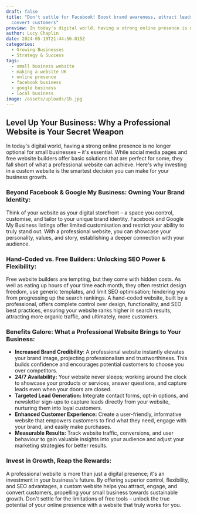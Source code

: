 ```yaml
---
draft: false
title: "Don't settle for Facebook! Boost brand awareness, attract leads, and
  convert customers"
preview: In today's digital world, having a strong online presence is no longer optional for small businesses – it's essential. While social media pages and free website builders offer basic solutions that are perfect for some, they fall short of what a professional website can achieve.
author: Lucy Chaplin
date: 2024-05-19T21:44:56.015Z
categories:
  - Growing Businesses
  - Strategy & Success
tags:
  - small business website
  - making a website UK
  - online presence
  - facebook business
  - google business
  - local business
image: /assets/uploads/1b.jpg
---
```


## **Level Up Your Business: Why a Professional Website is Your Secret Weapon**

In today's digital world, having a strong online presence is no longer optional for small businesses – it's essential. While social media pages and free website builders offer basic solutions that are perfect for some, they fall short of what a professional website can achieve. Here's why investing in a custom website is the smartest decision you can make for your business growth.

### **Beyond Facebook & Google My Business: Owning Your Brand Identity:**

Think of your website as your digital storefront – a space you control, customise, and tailor to your unique brand identity. Facebook and Google My Business listings offer limited customisation and restrict your ability to truly stand out. With a professional website, you can showcase your personality, values, and story, establishing a deeper connection with your audience.

### **Hand-Coded vs. Free Builders: Unlocking SEO Power & Flexibility:**

Free website builders are tempting, but they come with hidden costs. As well as eating up hours of your time each month, they often restrict design freedom, use generic templates, and limit SEO optimisation; hindering you from progressing up the search rankings. A hand-coded website, built by a professional, offers complete control over design, functionality, and SEO best practices, ensuring your website ranks higher in search results, attracting more organic traffic, and ultimately, more customers.

### **Benefits Galore: What a Professional Website Brings to Your Business:**

- **Increased Brand Credibility**: A professional website instantly elevates your brand image, projecting professionalism and trustworthiness. This builds confidence and encourages potential customers to choose you over competitors.
- **24/7 Availability:** Your website never sleeps; working around the clock to showcase your products or services, answer questions, and capture leads even when your doors are closed.
- **Targeted Lead Generation:** Integrate contact forms, opt-in options, and newsletter sign-ups to capture leads directly from your website, nurturing them into loyal customers.
- **Enhanced Customer Experience:** Create a user-friendly, informative website that empowers customers to find what they need, engage with your brand, and easily make purchases.
- **Measurable Results:** Track website traffic, conversions, and user behaviour to gain valuable insights into your audience and adjust your marketing strategies for better results.

### **Invest in Growth, Reap the Rewards:**

A professional website is more than just a digital presence; it's an investment in your business's future. By offering superior control, flexibility, and SEO advantages, a custom website helps you attract, engage, and convert customers, propelling your small business towards sustainable growth. Don't settle for the limitations of free tools – unlock the true potential of your online presence with a website that truly works for you.
